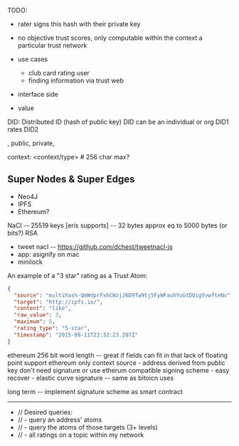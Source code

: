 TODO:

- rater signs this hash with their private key
- no objective trust scores, only computable within the context a particular trust network


- use cases
  - club card rating user
  - finding information via trust web
-  interface side
- value



DID: Distributed ID (hash of public key)
DID can be an individual or org
DID1 rates DID2

, public, private,


context: <context/type>    # 256 char max?




## Super Nodes & Super Edges

- Neo4J
- IPFS
- Ethereum?


NaCl -- 25519 keys [eris supports] -- 32 bytes approx eq to 5000 bytes (or bits?) RSA
- tweet nacl -- https://github.com/dchest/tweetnacl-js
- app: asignify on mac
- minilock



An example of a "3 star" rating as a Trust Atom:

```json
{
  "source": "multihash-QmWdprFxhCWzjJ6D9Tw9tj5FyWFauhYuGtDQigVvwfteNv",
  "target": "http://ipfs.io/",
  "content": "like",
  "raw_value": 3,
  "maximum": 5,
  "rating_type": "5-star",
  "timestamp": "2015-08-11T22:32:23.207Z"
}
```


ethereum
256 bit word length -- great if fields can fit in that
lack of floating point support
ethereum only context
  source - address derived from public key
  don't need signature
or use etherum compatible signing scheme
    - easy recover
    - elastic curve signature -- same as bitoicn uses


long term -- implement signature scheme as smart contract

----------

-  // Desired queries:
-  // - query an address' atoms
-  // - query the atoms of those targets (3+ levels)
-  // - all ratings on a topic within my network
